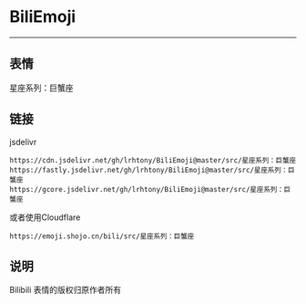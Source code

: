 # BiliEmoji
---
## 表情
星座系列：巨蟹座
## 链接
jsdelivr
```
https://cdn.jsdelivr.net/gh/lrhtony/BiliEmoji@master/src/星座系列：巨蟹座
https://fastly.jsdelivr.net/gh/lrhtony/BiliEmoji@master/src/星座系列：巨蟹座
https://gcore.jsdelivr.net/gh/lrhtony/BiliEmoji@master/src/星座系列：巨蟹座
```
或者使用Cloudflare
```
https://emoji.shojo.cn/bili/src/星座系列：巨蟹座
```
## 说明
Bilibili 表情的版权归原作者所有

